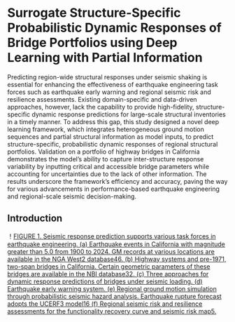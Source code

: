 # **Surrogate Structure-Specific Probabilistic Dynamic Responses of Bridge Portfolios using Deep Learning with Partial Information**

Predicting region-wide structural responses under seismic shaking is essential for enhancing the effectiveness of earthquake engineering task forces such as earthquake early warning and regional seismic risk and resilience assessments. Existing domain-specific and data-driven approaches, however, lack the capability to provide high-fidelity, structure-specific dynamic response predictions for large-scale structural inventories in a timely manner. To address this gap, this study designed a novel deep learning framework, which integrates heterogeneous ground motion sequences and partial structural information as model inputs, to predict structure-specific, probabilistic dynamic responses of regional structural portfolios. Validation on a portfolio of highway bridges in California demonstrates the model’s ability to capture inter-structure response variability by inputting critical and accessible bridge parameters while accounting for uncertainties due to the lack of other information. The results underscore the framework’s efficiency and accuracy, paving the way for various advancements in performance-based earthquake engineering and regional-scale seismic decision-making.

## Introduction
！[FIGURE 1. Seismic response prediction supports various task forces in earthquake engineering. (a) Earthquake events in California with magnitude greater than 5.0 from 1900 to 2024. GM records at various locations are available in the NGA West2 database46. (b) Highway systems and pre-1971, two-span bridges in California. Certain geometric parameters of these bridges are available in the NBI database32. (c) Three approaches for dynamic response predictions of bridges under seismic loading. (d) Earthquake early warning system. (e) Regional ground motion simulation through probabilistic seismic hazard analysis. Earthquake rupture forecast adopts the UCERF3 model16 (f) Regional seismic risk and resilience assessments for the functionality recovery curve and seismic risk map5.](https://github.com/Ning-Civil/SPR-Net/blob/main/data/figure_1.png)
